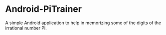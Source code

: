 Android-PiTrainer
=================

A simple Android application to help in memorizing some of the digits of the irrational number Pi. 

